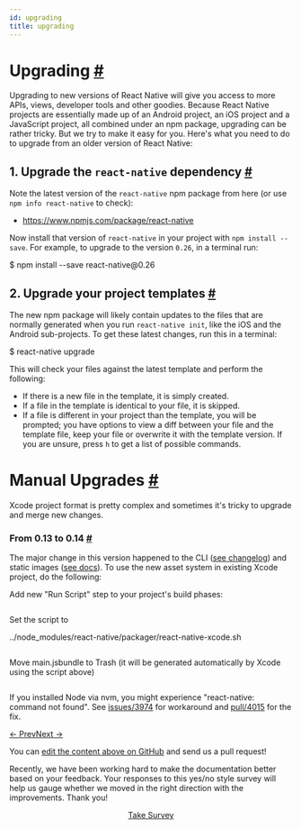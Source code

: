 ```yaml
---
id: upgrading
title: upgrading
---
```

<a id="content"></a><h1><a class="anchor" name="upgrading"></a>Upgrading <a class="hash-link" href="docs/upgrading.html#upgrading">#</a></h1><div><p>Upgrading to new versions of React Native will give you access to more APIs, views, developer tools
and other goodies. Because React Native projects are essentially made up of an Android project, an
iOS project and a JavaScript project, all combined under an npm package, upgrading can be rather
tricky. But we try to make it easy for you. Here's what you need to do to upgrade from an older
version of React Native:</p><h2><a class="anchor" name="1-upgrade-the-react-native-dependency"></a>1. Upgrade the <code>react-native</code> dependency <a class="hash-link" href="docs/upgrading.html#1-upgrade-the-react-native-dependency">#</a></h2><p>Note the latest version of the <code>react-native</code> npm package from here (or use <code>npm info react-native</code> to check):</p><ul><li><a href="https://www.npmjs.com/package/react-native">https://www.npmjs.com/package/react-native</a></li></ul><p>Now install that version of <code>react-native</code> in your project with <code>npm install --save</code>. For example, to upgrade to the version <code>0.26</code>, in a terminal run:</p><div class="prism language-javascript">$ npm install <span class="token operator">--</span>save react<span class="token operator">-</span>native@<span class="token number">0.26</span></div><h2><a class="anchor" name="2-upgrade-your-project-templates"></a>2. Upgrade your project templates <a class="hash-link" href="docs/upgrading.html#2-upgrade-your-project-templates">#</a></h2><p>The new npm package will likely contain updates to the files that are normally generated when you
run <code>react-native init</code>, like the iOS and the Android sub-projects. To get these latest changes,
run this in a terminal:</p><div class="prism language-javascript">$ react<span class="token operator">-</span>native upgrade</div><p>This will check your files against the latest template and perform the following:</p><ul><li>If there is a new file in the template, it is simply created.</li><li>If a file in the template is identical to your file, it is skipped.</li><li>If a file is different in your project than the template, you will be prompted; you have options
to view a diff between your file and the template file, keep your file or overwrite it with the
template version. If you are unsure, press <code>h</code> to get a list of possible commands.</li></ul><h1><a class="anchor" name="manual-upgrades"></a>Manual Upgrades <a class="hash-link" href="docs/upgrading.html#manual-upgrades">#</a></h1><p>Xcode project format is pretty complex and sometimes it's tricky to upgrade and merge new changes.</p><h3><a class="anchor" name="from-0-13-to-0-14"></a>From 0.13 to 0.14 <a class="hash-link" href="docs/upgrading.html#from-0-13-to-0-14">#</a></h3><p>The major change in this version happened to the CLI (<a href="https://github.com/facebook/react-native/releases/tag/v0.14.0-rc" target="_blank">see changelog</a>) and static images (<a href="docs/images.html" target="_blank">see docs</a>). To use the new asset system in existing Xcode project, do the following:</p><p>Add new "Run Script" step to your project's build phases:</p><p><img src="https://cloud.githubusercontent.com/assets/192222/11050044/871bf926-86f7-11e5-8908-736106457bcb.png" alt=""></p><p>Set the script to</p><div class="prism language-javascript"><span class="token punctuation">.</span><span class="token punctuation">.</span><span class="token operator">/</span>node_modules<span class="token operator">/</span>react<span class="token operator">-</span>native<span class="token operator">/</span>packager<span class="token operator">/</span>react<span class="token operator">-</span>native<span class="token operator">-</span>xcode<span class="token punctuation">.</span>sh</div><p><img src="https://cloud.githubusercontent.com/assets/192222/11050052/8f098252-86f7-11e5-994a-364aabbaa7d1.png" alt=""></p><p>Move main.jsbundle to Trash (it will be generated automatically by Xcode using the script above)</p><p><img src="https://cloud.githubusercontent.com/assets/192222/11050104/f3d025e2-86f7-11e5-9101-a4622236338d.png" alt=""></p><p>If you installed Node via nvm, you might experience "react-native: command not found". See <a href="https://github.com/facebook/react-native/issues/3974" target="_blank">issues/3974</a> for workaround and <a href="https://github.com/facebook/react-native/pull/4015" target="_blank">pull/4015</a> for the fix.</p></div><div class="docs-prevnext"><a class="docs-prev" href="docs/performance.html#content">← Prev</a><a class="docs-next" href="docs/platform-specific-code.html#content">Next →</a></div><p class="edit-page-block">You can <a target="_blank" href="https://github.com/facebook/react-native/blob/master/docs/Upgrading.md">edit the content above on GitHub</a> and send us a pull request!</p><div class="survey"><div class="survey-image"></div><p>Recently, we have been working hard to make the documentation better based on your feedback. Your responses to this yes/no style survey will help us gauge whether we moved in the right direction with the improvements. Thank you!</p><center><a class="button" href="https://www.facebook.com/survey?oid=516954245168428">Take Survey</a></center></div>